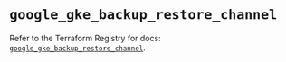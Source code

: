 # `google_gke_backup_restore_channel`

Refer to the Terraform Registry for docs: [`google_gke_backup_restore_channel`](https://registry.terraform.io/providers/hashicorp/google/6.32.0/docs/resources/gke_backup_restore_channel).
